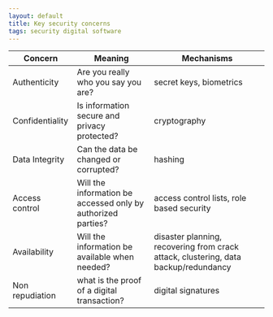 ```yaml
---
layout: default
title: Key security concerns
tags: security digital software
---
```


|     Concern     |                           Meaning                            |                                     Mechanisms                                      |
| --------------- | ------------------------------------------------------------ | ----------------------------------------------------------------------------------- |
| Authenticity    | Are you really who you say you are?                          | secret keys, biometrics                                                             |
| Confidentiality | Is information secure and privacy protected?                 | cryptography                                                                        |
| Data Integrity  | Can the data be changed or corrupted?                        | hashing                                                                             |
| Access control  | Will the information be accessed only by authorized parties? | access control lists, role based security                                           |
| Availability    | Will the information be available when needed?               | disaster planning, recovering from crack attack, clustering, data backup/redundancy |
| Non repudiation | what is the proof of a digital transaction?                  | digital signatures                                                                  |
